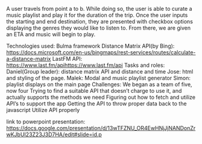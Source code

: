 A user travels from point a to b. While doing so, the user is able to curate a music playlist and play it for the duration of the trip. Once the user inputs the starting and end destination, they are presented with checkbox options displaying the genres they would like to listen to. From there, we are given an ETA and music will begin to play.

Technologies used:
Bulma framework
Distance Matrix API(by Bing): https://docs.microsoft.com/en-us/bingmaps/rest-services/routes/calculate-a-distance-matrix
LastFM API: https://www.last.fm/apihttps://www.last.fm/api
Tasks and roles:
Daniel(Group leader): distance matrix API and distance and time
Jose: html and styling of the page.
Malek: Modal and music playlist generator
Simon: playlist displays on the main page
Challenges:
We began as a team of five, now four
Trying to find a suitable API that doesn’t charge to use it, and actually supports the methods we need
Figuring out how to fetch and utilize API’s to support the app
Getting the API to throw proper data back to the javascript
Utilize API properly


link to powerpoint presentation: https://docs.google.com/presentation/d/13wTFZNU_OR4EwHNjJjNANDonZrwKJbUI23Z23J3D7HA/edit#slide=id.p
